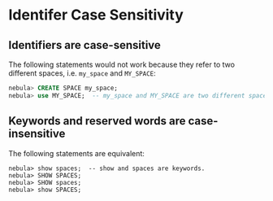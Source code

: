 # Identifer Case Sensitivity

## Identifiers are case-sensitive

The following statements would not work because they refer to two different spaces, i.e. `my_space` and `MY_SPACE`:

```SQL
nebula> CREATE SPACE my_space;
nebula> use MY_SPACE;  -- my_space and MY_SPACE are two different spaces
```

## Keywords and reserved words are case-insensitive

The following statements are equivalent:

```
nebula> show spaces;  -- show and spaces are keywords.
nebula> SHOW SPACES;
nebula> SHOW spaces;
nebula> show SPACES;
```
